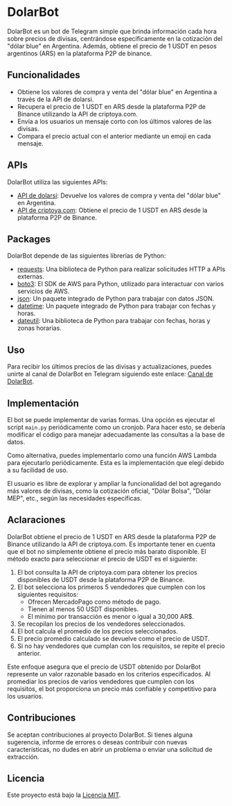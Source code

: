 # DolarBot

DolarBot es un bot de Telegram simple que brinda información cada hora sobre precios de divisas, centrándose específicamente en la cotización del "dólar blue" en Argentina. Además, obtiene el precio de 1 USDT en pesos argentinos (ARS) en la plataforma P2P de binance.

## Funcionalidades

- Obtiene los valores de compra y venta del "dólar blue" en Argentina a través de la API de dolarsi.
- Recupera el precio de 1 USDT en ARS desde la plataforma P2P de Binance utilizando la API de criptoya.com.
- Envía a los usuarios un mensaje corto con los últimos valores de las divisas.
- Compara el precio actual con el anterior mediante un emoji en cada mensaje.

## APIs

DolarBot utiliza las siguientes APIs:

- [API de dolarsi](https://www.dolarsi.com/): Devuelve los valores de compra y venta del "dólar blue" en Argentina.
- [API de criptoya.com](https://criptoya.com/): Obtiene el precio de 1 USDT en ARS desde la plataforma P2P de Binance.

## Packages

DolarBot depende de las siguientes librerías de Python:

- [requests](https://docs.python-requests.org/en/latest/): Una biblioteca de Python para realizar solicitudes HTTP a APIs externas.
- [boto3](https://boto3.amazonaws.com/v1/documentation/api/latest/index.html): El SDK de AWS para Python, utilizado para interactuar con varios servicios de AWS.
- [json](https://docs.python.org/3/library/json.html): Un paquete integrado de Python para trabajar con datos JSON.
- [datetime](https://docs.python.org/3/library/datetime.html): Un paquete integrado de Python para trabajar con fechas y horas.
- [dateutil](https://dateutil.readthedocs.io/): Una biblioteca de Python para trabajar con fechas, horas y zonas horarias.

## Uso

Para recibir los últimos precios de las divisas y actualizaciones, puedes unirte al canal de DolarBot en Telegram siguiendo este enlace: [Canal de DolarBot](https://t.me/PrecioDolarBlue).

## Implementación

El bot se puede implementar de varias formas. Una opción es ejecutar el script `main.py` periódicamente como un cronjob. Para hacer esto, se debería modificar el código para manejar adecuadamente las consultas a la base de datos.

Como alternativa, puedes implementarlo como una función AWS Lambda para ejecutarlo periódicamente. Esta es la implementación que elegí debido a su facilidad de uso.

El usuario es libre de explorar y ampliar la funcionalidad del bot agregando más valores de divisas, como la cotización oficial, "Dólar Bolsa", "Dólar MEP", etc., según las necesidades específicas.

## Aclaraciones
DolarBot obtiene el precio de 1 USDT en ARS desde la plataforma P2P de Binance utilizando la API de criptoya.com. Es importante tener en cuenta que el bot no simplemente obtiene el precio más barato disponible. El método exacto para seleccionar el precio de USDT es el siguiente:

1) El bot consulta la API de criptoya.com para obtener los precios disponibles de USDT desde la plataforma P2P de Binance.
2) El bot selecciona los primeros 5 vendedores que cumplen con los siguientes requisitos:
    - Ofrecen MercadoPago como método de pago.
    - Tienen al menos 50 USDT disponibles.
    - El mínimo por transacción es menor o igual a 30,000 AR$.
3) Se recopilan los precios de los vendedores seleccionados.
4) El bot calcula el promedio de los precios seleccionados.
5) El precio promedio calculado se devuelve como el precio de USDT.
6) Si no hay vendedores que cumplan con los requisitos, se repite el precio anterior.

Este enfoque asegura que el precio de USDT obtenido por DolarBot represente un valor razonable basado en los criterios especificados. Al promediar los precios de varios vendedores que cumplen con los requisitos, el bot proporciona un precio más confiable y competitivo para los usuarios.

## Contribuciones

Se aceptan contribuciones al proyecto DolarBot. Si tienes alguna sugerencia, informe de errores o deseas contribuir con nuevas características, no dudes en abrir un problema o enviar una solicitud de extracción.

## Licencia

Este proyecto está bajo la [Licencia MIT](LICENSE).